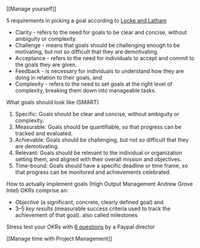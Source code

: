 [[Manage yourself]]

5 requirements in picking a goal according to [Locke and Latham](https://www.researchgate.net/publication/232501090_A_Theory_of_Goal_Setting_Task_Performance)
- Clarity - refers to the need for goals to be clear and concise, without ambiguity or complexity. 
- Challenge - means that goals should be challenging enough to be motivating, but not so difficult that they are demotivating. 
- Acceptance - refers to the need for individuals to accept and commit to the goals they are given. 
- Feedback - is necessary for individuals to understand how they are doing in relation to their goals, and 
- Complexity - refers to the need to set goals at the right level of complexity, breaking them down into manageable tasks.

What goals should look like (SMART)
1. Specific: Goals should be clear and concise, without ambiguity or complexity.
2. Measurable: Goals should be quantifiable, so that progress can be tracked and evaluated.
3. Achievable: Goals should be challenging, but not so difficult that they are demotivating.
4. Relevant: Goals should be relevant to the individual or organization setting them, and aligned with their overall mission and objectives.
5. Time-bound: Goals should have a specific deadline or time frame, so that progress can be monitored and achievements celebrated.

How to actually implement goals (High Output Management Andrew Grove Intel)
OKRs comprise an:
* _Objective_ (a significant, concrete, clearly defined goal) and 
* 3–5 _key results_ (measurable success criteria used to track the achievement of that goal). also called milestones

Stress test your OKRs with [6 questions](https://www.linkedin.com/posts/matthewlerner_unpopular-opinion-okrs-dont-cause-problems-activity-7148644392319287296-L2-f/?utm_source=share&utm_medium=member_android) by a Paypal director

[[Manage time with Project Management]]